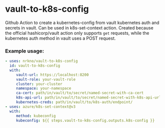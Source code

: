 # vault-to-k8s-config
Github Action to create a kubernetes-config from vault kubernetes auth and secrets in vault. Can be used in k8s-set-context action. 
Created because the official hashicorp/vault action only supports `get` requests, while the kubernetes auth method in vault uses a POST request.

### Example usage:
```yaml
- uses: nrkno/vault-to-k8s-config
  id: vault-to-k8s-config
  with:
     vault-url: https://localhost:8200
     vault-role: your-vault-role
     cluster: your-cluster
     namespace: your-namespace
     ca-cert: path/in/vault/to/secret/named-secret-with-ca-cert
     k8s-api-url: path/in/vault/to/secret/named-secret-with-k8s-api-url
     kubernetes-creds: path/in/vault/to/k8s-auth/endpoint/
- uses: azure/k8s-set-context@v3
  with:
     method: kubeconfig
     kubeconfig: ${{ steps.vault-to-k8s-config.outputs.k8s-config }}
```
